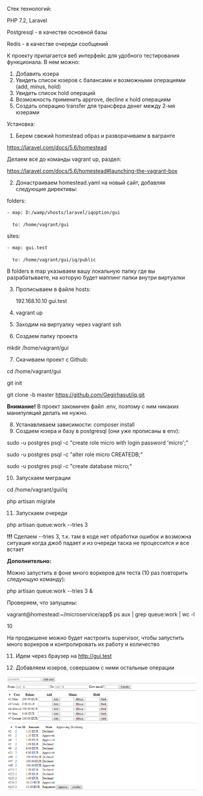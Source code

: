Стек технологий:

PHP 7.2, Laravel

Postgresql - в качестве основной базы

Redis - в качестве очереди сообщений

К проекту прилагается веб интерфейс для удобного тестирования функционала. В нем можно:
1. Добавить юзера
2. Увидеть список юзеров с балансами и возможными операциями (add, minus, hold)
3. Увидеть список hold операций
4. Возможность применить approve, decline к hold операциям
5. Создать операцию transfer для трансфера денег между 2-мя юзерами

Установка:

1. Берем свежий homestead образ и разворачиваем в вагранте

https://laravel.com/docs/5.6/homestead

Делаем все до команды vagrant up, раздел:

https://laravel.com/docs/5.6/homestead#launching-the-vagrant-box

2. Донастраиваем homestead.yaml на новый сайт, добавляя следующие директивы:

folders:

    - map: D:/wamp/vhosts/laravel/iqoption/gui

      to: /home/vagrant/gui

sites:

    - map: gui.test

      to: /home/vagrant/gui/iq/public

В folders в map указываем вашу локальную папку где вы разрабатываете, на которую будет маппинг папки внутри виртуалки

3. Прописываем в файле hosts:

    192.168.10.10	gui.test
4. vagrant up
5. Заходим на виртуалку через vagrant ssh
6. Создаем папку проекта

mkdir /home/vagrant/gui

7. Скачиваем проект с Github:

cd /home/vagrant/gui

git init

git clone -b master https://github.com/Gegirhasut/iq.git

**Внимание!** В проект закомичен файл .env, поэтому с ним никаких манипуляций делать не нужно.

8. Устанавливаем зависимости:
composer install
9. Создаем юзера и базу в postgresql (они уже прописаны в env):

sudo -u postgres psql -c "create role micro with login password 'micro';"

sudo -u postgres psql -c "alter role micro CREATEDB;"

sudo -u postgres psql -c "create database micro;"

10. Запускаем миграции

cd /home/vagrant/gui/iq

php artisan migrate

11. Запускаем очереди

php artisan queue:work --tries 3

**!!!** Сделаем --tries 3, т.к. там в коде нет обработки ошибок и возможна ситуация когда джоб падает и из очереди таска не процессится и все встает

**Дополнительно:**

Можно запустить в фоне много воркеров для теста (10 раз повторить следующую команду):

php artisan queue:work --tries 3 &

Проверяем, что запущены:

vagrant@homestead:~/microservice/app$ ps aux | grep queue:work | wc -l

10

На продакшене можно будет настроить supervisor, чтобы запустить много воркеров и контролировать их работу и количество

11. Идем через браузер на http://gui.test

12. Добавляем юзеров, совершаем с ними остальные операции

![Вот так это выглядит](https://raw.githubusercontent.com/Gegirhasut/iq/master/example.PNG)